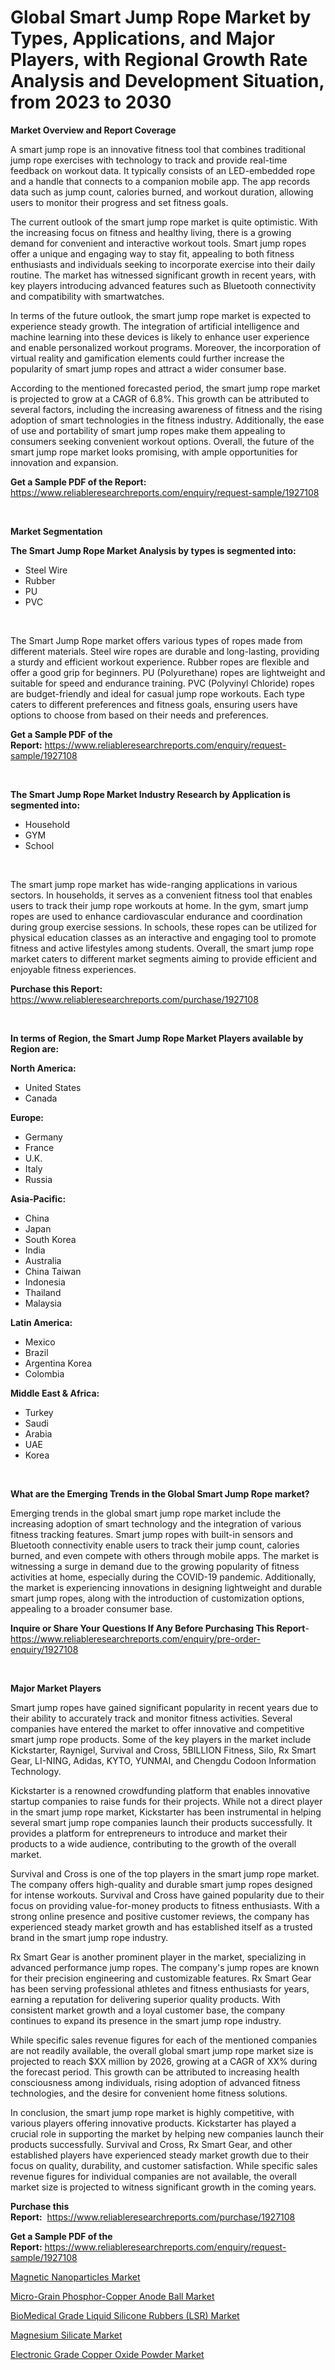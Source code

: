 <p><h1>Global Smart Jump Rope Market by Types, Applications, and Major Players, with Regional Growth Rate Analysis and Development Situation, from 2023 to 2030</h1></p><p><strong>Market Overview and Report Coverage</strong></p>
<p><p>A smart jump rope is an innovative fitness tool that combines traditional jump rope exercises with technology to track and provide real-time feedback on workout data. It typically consists of an LED-embedded rope and a handle that connects to a companion mobile app. The app records data such as jump count, calories burned, and workout duration, allowing users to monitor their progress and set fitness goals.</p><p>The current outlook of the smart jump rope market is quite optimistic. With the increasing focus on fitness and healthy living, there is a growing demand for convenient and interactive workout tools. Smart jump ropes offer a unique and engaging way to stay fit, appealing to both fitness enthusiasts and individuals seeking to incorporate exercise into their daily routine. The market has witnessed significant growth in recent years, with key players introducing advanced features such as Bluetooth connectivity and compatibility with smartwatches.</p><p>In terms of the future outlook, the smart jump rope market is expected to experience steady growth. The integration of artificial intelligence and machine learning into these devices is likely to enhance user experience and enable personalized workout programs. Moreover, the incorporation of virtual reality and gamification elements could further increase the popularity of smart jump ropes and attract a wider consumer base.</p><p>According to the mentioned forecasted period, the smart jump rope market is projected to grow at a CAGR of 6.8%. This growth can be attributed to several factors, including the increasing awareness of fitness and the rising adoption of smart technologies in the fitness industry. Additionally, the ease of use and portability of smart jump ropes make them appealing to consumers seeking convenient workout options. Overall, the future of the smart jump rope market looks promising, with ample opportunities for innovation and expansion.</p></p>
<p><strong>Get a Sample PDF of the Report:</strong> <a href="https://www.reliableresearchreports.com/enquiry/request-sample/1927108">https://www.reliableresearchreports.com/enquiry/request-sample/1927108</a></p>
<p>&nbsp;</p>
<p><strong>Market Segmentation</strong></p>
<p><strong>The Smart Jump Rope Market Analysis by types is segmented into:</strong></p>
<p><ul><li>Steel Wire</li><li>Rubber</li><li>PU</li><li>PVC</li></ul></p>
<p>&nbsp;</p>
<p><p>The Smart Jump Rope market offers various types of ropes made from different materials. Steel wire ropes are durable and long-lasting, providing a sturdy and efficient workout experience. Rubber ropes are flexible and offer a good grip for beginners. PU (Polyurethane) ropes are lightweight and suitable for speed and endurance training. PVC (Polyvinyl Chloride) ropes are budget-friendly and ideal for casual jump rope workouts. Each type caters to different preferences and fitness goals, ensuring users have options to choose from based on their needs and preferences.</p></p>
<p><strong>Get a Sample PDF of the Report:</strong>&nbsp;<a href="https://www.reliableresearchreports.com/enquiry/request-sample/1927108">https://www.reliableresearchreports.com/enquiry/request-sample/1927108</a></p>
<p>&nbsp;</p>
<p><strong>The Smart Jump Rope Market Industry Research by Application is segmented into:</strong></p>
<p><ul><li>Household</li><li>GYM</li><li>School</li></ul></p>
<p>&nbsp;</p>
<p><p>The smart jump rope market has wide-ranging applications in various sectors. In households, it serves as a convenient fitness tool that enables users to track their jump rope workouts at home. In the gym, smart jump ropes are used to enhance cardiovascular endurance and coordination during group exercise sessions. In schools, these ropes can be utilized for physical education classes as an interactive and engaging tool to promote fitness and active lifestyles among students. Overall, the smart jump rope market caters to different market segments aiming to provide efficient and enjoyable fitness experiences.</p></p>
<p><strong>Purchase this Report:</strong>&nbsp; <a href="https://www.reliableresearchreports.com/purchase/1927108">https://www.reliableresearchreports.com/purchase/1927108</a></p>
<p>&nbsp;</p>
<p><strong>In terms of Region, the Smart Jump Rope Market Players available by Region are:</strong></p>
<p>
    <p> <strong> North America: </strong>
        <ul>
            <li>United States</li>
            <li>Canada</li>
        </ul>
        </p> 
    <p> <strong> Europe: </strong>
        <ul>
            <li>Germany</li>
            <li>France</li>
            <li>U.K.</li>
            <li>Italy</li>
            <li>Russia</li>
        </ul>
        </p> 
    <p> <strong> Asia-Pacific: </strong>
        <ul>
            <li>China</li>
            <li>Japan</li>
            <li>South Korea</li>
            <li>India</li>
            <li>Australia</li>
            <li>China Taiwan</li>
            <li>Indonesia</li>
            <li>Thailand</li>
            <li>Malaysia</li>
        </ul>
        </p> 
    <p> <strong> Latin America: </strong>
        <ul>
            <li>Mexico</li>
            <li>Brazil</li>
            <li>Argentina Korea</li>
            <li>Colombia</li>
        </ul>
        </p> 
    <p> <strong> Middle East & Africa: </strong>
        <ul>
            <li>Turkey</li>
            <li>Saudi</li>
            <li>Arabia</li>
            <li>UAE</li>
            <li>Korea</li>
        </ul>
    </p>
    </p>
<p>&nbsp;</p>
<p><strong>What are the Emerging Trends in the Global Smart Jump Rope market?</strong></p>
<p><p>Emerging trends in the global smart jump rope market include the increasing adoption of smart technology and the integration of various fitness tracking features. Smart jump ropes with built-in sensors and Bluetooth connectivity enable users to track their jump count, calories burned, and even compete with others through mobile apps. The market is witnessing a surge in demand due to the growing popularity of fitness activities at home, especially during the COVID-19 pandemic. Additionally, the market is experiencing innovations in designing lightweight and durable smart jump ropes, along with the introduction of customization options, appealing to a broader consumer base.</p></p>
<p><strong>Inquire or Share Your Questions If Any Before Purchasing This Report</strong>- <a href="https://www.reliableresearchreports.com/enquiry/pre-order-enquiry/1927108">https://www.reliableresearchreports.com/enquiry/pre-order-enquiry/1927108</a></p>
<p>&nbsp;</p>
<p><strong>Major Market Players</strong></p>
<p><p>Smart jump ropes have gained significant popularity in recent years due to their ability to accurately track and monitor fitness activities. Several companies have entered the market to offer innovative and competitive smart jump rope products. Some of the key players in the market include Kickstarter, Raynigel, Survival and Cross, 5BILLION Fitness, Silo, Rx Smart Gear, LI-NING, Adidas, KYTO, YUNMAI, and Chengdu Codoon Information Technology.</p><p>Kickstarter is a renowned crowdfunding platform that enables innovative startup companies to raise funds for their projects. While not a direct player in the smart jump rope market, Kickstarter has been instrumental in helping several smart jump rope companies launch their products successfully. It provides a platform for entrepreneurs to introduce and market their products to a wide audience, contributing to the growth of the overall market.</p><p>Survival and Cross is one of the top players in the smart jump rope market. The company offers high-quality and durable smart jump ropes designed for intense workouts. Survival and Cross have gained popularity due to their focus on providing value-for-money products to fitness enthusiasts. With a strong online presence and positive customer reviews, the company has experienced steady market growth and has established itself as a trusted brand in the smart jump rope industry.</p><p>Rx Smart Gear is another prominent player in the market, specializing in advanced performance jump ropes. The company's jump ropes are known for their precision engineering and customizable features. Rx Smart Gear has been serving professional athletes and fitness enthusiasts for years, earning a reputation for delivering superior quality products. With consistent market growth and a loyal customer base, the company continues to expand its presence in the smart jump rope industry.</p><p>While specific sales revenue figures for each of the mentioned companies are not readily available, the overall global smart jump rope market size is projected to reach $XX million by 2026, growing at a CAGR of XX% during the forecast period. This growth can be attributed to increasing health consciousness among individuals, rising adoption of advanced fitness technologies, and the desire for convenient home fitness solutions.</p><p>In conclusion, the smart jump rope market is highly competitive, with various players offering innovative products. Kickstarter has played a crucial role in supporting the market by helping new companies launch their products successfully. Survival and Cross, Rx Smart Gear, and other established players have experienced steady market growth due to their focus on quality, durability, and customer satisfaction. While specific sales revenue figures for individual companies are not available, the overall market size is projected to witness significant growth in the coming years.</p></p>
<p><strong>Purchase this Report:</strong>&nbsp;&nbsp;<a href="https://www.reliableresearchreports.com/purchase/1927108">https://www.reliableresearchreports.com/purchase/1927108</a></p>
<p></p>
<p><strong>Get a Sample PDF of the Report:</strong>&nbsp;<a href="https://www.reliableresearchreports.com/enquiry/request-sample/1927108">https://www.reliableresearchreports.com/enquiry/request-sample/1927108</a></p>
<p><p><a href="https://medium.com/@yuvicharp23/magnetic-nanoparticles-market-research-report-its-history-and-forecast-2023-to-2030-8269fe96e2ef">Magnetic Nanoparticles Market</a></p><p><a href="https://www.linkedin.com/pulse/micro-grain-phosphor-copper-anode-ball-market-share-amp-lrfwe/">Micro-Grain Phosphor-Copper Anode Ball Market</a></p><p><a href="https://www.linkedin.com/pulse/biomedical-grade-liquid-silicone-rubbers-lsr-market-insights-pnvge/">BioMedical Grade Liquid Silicone Rubbers (LSR) Market</a></p><p><a href="https://medium.com/@kartik.reportprime/magnesium-silicate-market-insights-into-market-cagr-market-trends-and-growth-strategies-c78ecb007647">Magnesium Silicate Market</a></p><p><a href="https://www.linkedin.com/pulse/electronic-grade-copper-oxide-powder-market-insights-players-5qhle/">Electronic Grade Copper Oxide Powder Market</a></p></p>